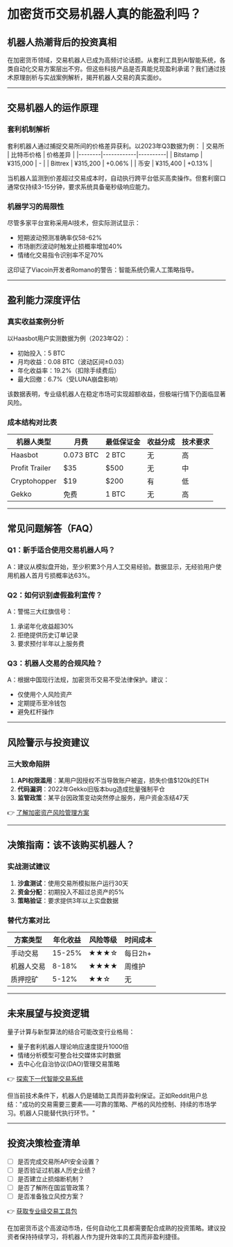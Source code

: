 # 加密货币交易机器人真的能盈利吗？

## 机器人热潮背后的投资真相

在加密货币领域，交易机器人已成为高频讨论话题。从套利工具到AI智能系统，各类自动化交易方案层出不穷。但这些科技产品是否真能兑现盈利承诺？我们通过技术原理剖析与实战案例解析，揭开机器人交易的真实面纱。

---

## 交易机器人的运作原理

### 套利机制解析
套利机器人通过捕捉交易所间的价格差异获利。以2023年Q3数据为例：
| 交易所 | 比特币价格 | 价格差异 |
|--------|------------|----------|
| Bitstamp | ¥315,000 | - |
| Bittrex | ¥315,200 | +0.06% |
| 币安 | ¥315,400 | +0.13% |

当机器人监测到价差超过交易成本时，自动执行跨平台低买高卖操作。但套利窗口通常仅持续3-15分钟，要求系统具备毫秒级响应能力。

### 机器学习的局限性
尽管多家平台宣称采用AI技术，但实际测试显示：
- 短期波动预测准确率仅58-62%
- 市场剧烈波动时触发止损概率增加40%
- 情绪化交易指令识别率不足70%

这印证了Viacoin开发者Romano的警告：智能系统仍需人工策略指导。

---

## 盈利能力深度评估

### 真实收益案例分析
以Haasbot用户实测数据为例（2023年Q2）：
- 初始投入：5 BTC
- 月均收益：0.08 BTC（波动区间±0.03）
- 年化收益率：19.2%（扣除手续费后）
- 最大回撤：6.7%（受LUNA崩盘影响）

该数据表明，专业级机器人在稳定市场可实现超额收益，但极端行情下仍面临显著风险。

### 成本结构对比表
| 机器人类型 | 月费 | 最低保证金 | 收益分成 | 技术要求 |
|------------|------|------------|----------|----------|
| Haasbot | 0.073 BTC | 2 BTC | 无 | 高 |
| Profit Trailer | $35 | $500 | 无 | 中 |
| Cryptohopper | $19 | $200 | 有 | 低 |
| Gekko | 免费 | 1 BTC | 无 | 高 |

---

## 常见问题解答（FAQ）

### Q1：新手适合使用交易机器人吗？
A：建议从模拟盘开始，至少积累3个月人工交易经验。数据显示，无经验用户使用机器人首月亏损概率达63%。

### Q2：如何识别虚假盈利宣传？
A：警惕三大红旗信号：
1. 承诺年化收益超30%
2. 拒绝提供历史订单记录
3. 要求预付半年以上服务费

### Q3：机器人交易的合规风险？
A：根据中国现行法规，加密货币交易不受法律保护。建议：
- 仅使用个人风险资产
- 定期提币至冷钱包
- 避免杠杆操作

---

## 风险警示与投资建议

### 三大致命陷阱
1. **API权限滥用**：某用户因授权不当导致账户被盗，损失价值$120k的ETH
2. **代码漏洞**：2022年Gekko旧版本bug造成批量强制平仓
3. **监管政策**：某平台因政策变动突然停止服务，用户资金冻结47天

👉 [了解加密资产风险管理方案](https://bit.ly/okx_welcome)

---

## 决策指南：该不该购买机器人？

### 实战测试建议
1. **沙盒测试**：使用交易所模拟账户运行30天
2. **资金分配**：初期投入不超过总资产的5%
3. **策略验证**：要求提供3年以上实盘数据

### 替代方案对比
| 方案类型 | 年化收益 | 风险等级 | 时间成本 |
|----------|----------|----------|----------|
| 手动交易 | 15-25% | ★★★☆ | 每日2h+ |
| 机器人交易 | 8-18% | ★★★★ | 周维护 |
| 质押挖矿 | 5-12% | ★★☆ | 无 |

---

## 未来展望与投资逻辑

量子计算与新型算法的结合可能改变行业格局：
- 量子套利机器人理论响应速度提升1000倍
- 情绪分析模型可整合社交媒体实时数据
- 去中心化自治协议(DAO)管理交易策略

👉 [探索下一代智能交易系统](https://bit.ly/okx_welcome)

但当前技术条件下，机器人仍是辅助工具而非盈利保证。正如Reddit用户总结："成功的交易需要三要素——可靠的策略、严格的风险控制、持续的市场学习。机器人只能替代执行环节。"

---

## 投资决策检查清单
- [ ] 是否完成交易所API安全设置？
- [ ] 是否验证过机器人历史业绩？
- [ ] 是否建立止损熔断机制？
- [ ] 是否了解所在国监管政策？
- [ ] 是否准备独立风控方案？

👉 [获取专业级交易工具包](https://bit.ly/okx_welcome)

在加密货币这个高波动市场，任何自动化工具都需要配合成熟的投资策略。建议投资者保持持续学习，将机器人作为提升效率的工具而非盈利捷径。